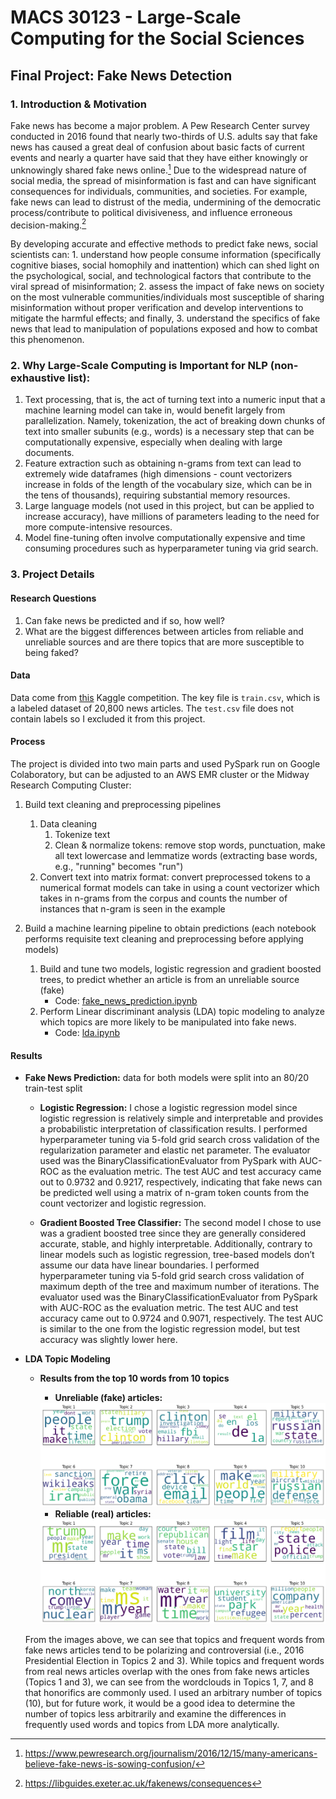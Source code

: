 # MACS 30123 - Large-Scale Computing for the Social Sciences

## Final Project: Fake News Detection

### 1. Introduction & Motivation
Fake news has become a major problem. A Pew Research Center survey conducted in 2016 found that nearly two-thirds of U.S. adults say that fake news has caused a great deal of confusion about basic facts of current events and nearly a quarter have said that they have either knowingly or unknowingly shared fake news online.[^1] Due to the widespread nature of social media, the spread of misinformation is fast and can have significant consequences for individuals, communities, and societies. For example, fake news can lead to distrust of the media, undermining of the democratic process/contribute to political divisiveness, and influence erroneous decision-making.[^2]

By developing accurate and effective methods to predict fake news, social scientists can: 1. understand how people consume information (specifically cognitive biases, social homophily and inattention) which can shed light on the psychological, social, and technological factors that contribute to the viral spread of misinformation; 2. assess the impact of fake news on society on the most vulnerable communities/individuals most susceptible of sharing misinformation without proper verification and develop interventions to mitigate the harmful effects; and finally, 3. understand the specifics of fake news that lead to manipulation of populations exposed and how to combat this phenomenon.

### 2. Why Large-Scale Computing is Important for NLP (non-exhaustive list):
1. Text processing, that is, the act of turning text into a numeric input that a machine learning model can take in, would benefit largely from parallelization. Namely, tokenization, the act of breaking down chunks of text into smaller subunits (e.g., words) is a necessary step that can be computationally expensive, especially when dealing with large documents.
2. Feature extraction such as obtaining n-grams from text can lead to extremely wide dataframes (high dimensions - count vectorizers increase in folds of the length of the vocabulary size, which can be in the tens of thousands), requiring substantial memory resources.
3. Large language models (not used in this project, but can be applied to increase accuracy), have millions of parameters leading to the need for more compute-intensive resources.
4. Model fine-tuning often involve computationally expensive and time consuming procedures such as hyperparameter tuning via grid search.

### 3. Project Details

#### Research Questions
1. Can fake news be predicted and if so, how well?
2. What are the biggest differences between articles from reliable and unreliable sources and are there topics that are more susceptible to being faked?

#### Data
Data come from [this](https://www.kaggle.com/competitions/fake-news/data) Kaggle competition. The key file is ```train.csv```, which is a labeled dataset of 20,800 news articles. The ```test.csv``` file does not contain labels so I excluded it from this project.

#### Process
The project is divided into two main parts and used PySpark run on Google Colaboratory, but can be adjusted to an AWS EMR cluster or the Midway Research Computing Cluster:

1. Build text cleaning and preprocessing pipelines
    1. Data cleaning
        1. Tokenize text
        2. Clean & normalize tokens: remove stop words, punctuation, make all text lowercase and lemmatize words (extracting base words, e.g., "running" becomes "run")
    2. Convert text into matrix format: convert preprocessed tokens to a numerical format models can take in using a count vectorizer which takes in n-grams from the corpus and counts the number of instances that n-gram is seen in the example

2. Build a machine learning pipeline to obtain predictions (each notebook performs requisite text cleaning and preprocessing before applying models)
    1. Build and tune two models, logistic regression and gradient boosted trees, to predict whether an article is from an unreliable source (fake)
        * Code: [fake_news_prediction.ipynb](https://github.com/macs30123-s23/final-project-fake_news/blob/main/fake_news_prediction.ipynb)
    2. Perform Linear discriminant analysis (LDA) topic modeling to analyze which topics are more likely to be manipulated into fake news. 
        * Code: [lda.ipynb](https://github.com/macs30123-s23/final-project-fake_news/blob/main/lda.ipynb)

#### Results
* **Fake News Prediction:** data for both models were split into an 80/20 train-test split

    * **Logistic Regression:** I chose a logistic regression model since logistic regression is relatively simple and interpretable and provides a probabilistic interpretation of classification results. I performed hyperparameter tuning via 5-fold grid search cross validation of the regularization parameter and elastic net parameter. The evaluator used was the BinaryClassificationEvaluator from PySpark with AUC-ROC as the evaluation metric. The test AUC and test accuracy came out to 0.9732 and 0.9217, respectively, indicating that fake news can be predicted well using a matrix of n-gram token counts from the count vectorizer and logistic regression.

    * **Gradient Boosted Tree Classifier:** The second model I chose to use was a gradient boosted tree since they are generally considered accurate, stable, and highly interpretable. Additionally, contrary to linear models such as logistic regression, tree-based models don’t assume our data have linear boundaries. I performed hyperparameter tuning via 5-fold grid search cross validation of maximum depth of the tree and maximum number of iterations. The evaluator used was the BinaryClassificationEvaluator from PySpark with AUC-ROC as the evaluation metric. The test AUC and test accuracy came out to 0.9724 and 0.9071, respectively. The test AUC is similar to the one from the logistic regression model, but test accuracy was slightly lower here.

* **LDA Topic Modeling**

    * **Results from the top 10 words from 10 topics**

        * **Unreliable (fake) articles:**
        <img src="output/fake_topics.png?raw=true"/>
        <br>

        * **Reliable (real) articles:**
        <img src="output/real_topics.png?raw=true"/>

    From the images above, we can see that topics and frequent words from fake news articles tend to be polarizing and controversial (i.e., 2016 Presidential Election in Topics 2 and 3). While topics and frequent words from real news articles overlap with the ones from fake news articles (Topics 1 and 3), we can see from the wordclouds in Topics 1, 7, and 8 that honorifics are commonly used. I used an arbitrary number of topics (10), but for future work, it would be a good idea to determine the number of topics less arbitrarily and examine the differences in frequently used words and topics from LDA more analytically.

[^1]: https://www.pewresearch.org/journalism/2016/12/15/many-americans-believe-fake-news-is-sowing-confusion/
[^2]: https://libguides.exeter.ac.uk/fakenews/consequences